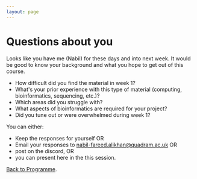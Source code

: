 ```yaml
---
layout: page
---
```


# Questions about you 

Looks like you have me (Nabil) for these days and into next week. It would be good to know your background and what you hope to get out of this course.

* How difficult did you find the material in week 1?
* What's your prior experience with this type of material (computing, bioinformatics, sequencing, etc.)?
* Which areas did you struggle with?
* What aspects of bioinformatics are required for your project?
* Did you tune out or were overwhelmed during week 1? 

You can either:

* Keep the responses for yourself OR 
* Email your responses to <nabil-fareed.alikhan@quadram.ac.uk> OR 
* post on the discord, OR 
* you can present here in the this session. 


[Back to Programme]({{site.baseurl}}/modules/sequencing/week-2-programme/).

